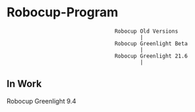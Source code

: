 # Robocup-Program

                                      Robocup Old Versions
                                              |
                                      Robocup Greenlight Beta
                                              |
                                      Robocup Greenlight 21.6
                                              |
                                      

In Work
-----------------------------

Robocup Greenlight 9.4
